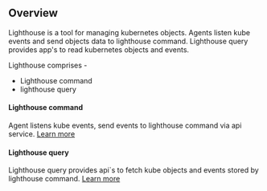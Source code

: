 ## Overview

Lighthouse is a tool for managing kubernetes objects. Agents listen kube events and send objects data to lighthouse command. Lighthouse query provides app's to read kubernetes objects and events.

Lighthouse comprises -
- Lighthouse command
- lighthouse query

#### Lighthouse command
Agent listens kube events, send events to lighthouse command via api service. [Learn more](https://github.com/klovercloud-ci-cd/light-house-command)

#### Lighthouse query
Lighthouse query provides api`s to fetch kube objects and events stored by lighthouse command.
[Learn more](https://github.com/klovercloud-ci-cd/light-house-query)